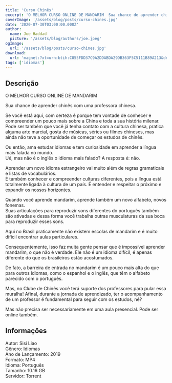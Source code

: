 ```yaml
---
title: 'Curso Chinês'
excerpt: 'O MELHOR CURSO ONLINE DE MANDARIM  Sua chance de aprender chinês com uma professora chinesa.  Se você está aqui, com certeza é porque tem vontade de conhecer e compreender um pouco mais sobre a China e toda a sua história milenar. Pode ser também que você já tenha contato com'
coverImage: '/assets/blog/posts/curso-chines.jpg'
date: '2020-07-30T03:00:00.000Z'
author:
  name: Joe Haddad
  picture: '/assets/blog/authors/joe.jpeg'
ogImage:
  url: '/assets/blog/posts/curso-chines.jpg'
download:
  url: 'magnet:?xt=urn:btih:C855FDD37C9A2DDABDA29DB363F5C5111B89A213&dn=Curso%20Chin%c3%aas%20-%20Pula%20Muralha%20%28Sissi%29&tr=udp%3a%2f%2ftracker.openbittorrent.com%3a1337%2fannounce&tr=udp%3a%2f%2ftracker.opentrackr.org%3a1337%2fannounce'
tags: ['idiomas']
---
```

<h2>Descrição</h2>
<p></p><p>O MELHOR CURSO ONLINE DE MANDARIM</p><p>Sua chance de aprender chinês com uma professora chinesa.</p><p>Se você está aqui, com certeza é porque tem vontade de conhecer e compreender um pouco mais sobre a China e toda a sua história milenar.<br/>Pode ser também que você já tenha contato com a cultura chinesa, pratica alguma arte marcial, gosta de músicas, séries ou filmes chineses, mas ainda não teve a oportunidade de começar os estudos de chinês.</p><p>Ou então, ama estudar idiomas e tem curiosidade em aprender a língua mais falada no mundo.<br/>Ué, mas não é o inglês o idioma mais falado? A resposta é: não.</p><p>Aprender um novo idioma estrangeiro vai muito além de regras gramaticais e listas de vocabulários.<br/>É também conhecer e compreender culturas diferentes, pois a língua está totalmente ligada à cultura de um país. É entender e respeitar o próximo e expandir os nossos horizontes.</p><p>Quando você aprende mandarim, aprende também um novo alfabeto, novos fonemas.<br/>Suas articulações para reproduzir sons diferentes do português também são ativadas e dessa forma você trabalha outras musculaturas da sua boca para reproduzir esses sons.</p><p>Aqui no Brasil praticamente não existem escolas de mandarim e é muito difícil encontrar aulas particulares.</p><p>Consequentemente, isso faz muita gente pensar que é impossível aprender mandarim, o que não é verdade. Ele não é um idioma difícil, é apenas diferente do que os brasileiros estão acostumados.</p><p>De fato, a barreira de entrada no mandarim é um pouco mais alta do que para outros idiomas, como o espanhol e o inglês, que têm o alfabeto parecido com o português.</p><p>Mas, no Clube de Chinês você terá suporte dos professores para pular essa muralha! Afinal, durante a jornada de aprendizado, ter o acompanhamento de um professor é fundamental para seguir com os estudos, né?</p><p>Mas não precisa ser necessariamente em uma aula presencial. Pode ser online também.</p><h2>Informações</h2><p>Autor: Sisi Liao<br/>Gênero: Idiomas<br/>Ano de Lançamento: 2019<br/>Formato: MP4<br/>Idioma: Português<br/>Tamanho: 10.16 GB<br/>Servidor: Torrent</p>